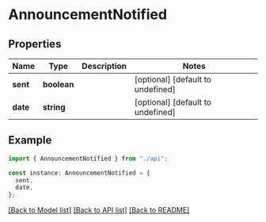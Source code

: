 # AnnouncementNotified

## Properties

| Name     | Type        | Description | Notes                             |
| -------- | ----------- | ----------- | --------------------------------- |
| **sent** | **boolean** |             | [optional] [default to undefined] |
| **date** | **string**  |             | [optional] [default to undefined] |

## Example

```typescript
import { AnnouncementNotified } from "./api";

const instance: AnnouncementNotified = {
  sent,
  date,
};
```

[[Back to Model list]](../README.md#documentation-for-models) [[Back to API list]](../README.md#documentation-for-api-endpoints) [[Back to README]](../README.md)
